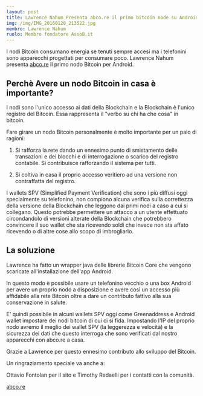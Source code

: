 ```yaml
---
layout: post
title: Lawrence Nahum Presenta abco.re il primo bitcoin node su Android
img: /img/IMG_20160120_213522.jpg
membro: Lawrence Nahum
ruolo: Membro fondatore AssoB.it
---
```

I nodi Bitcoin consumano energia se tenuti sempre accesi ma i telefonini
sono apparecchi progettati per consumare poco. Lawrence Nahum presenta
[abco.re] <i class="fa fa-external-link"></i> il primo nodo Bitcoin per Android.
<!-- more -->

## Perchè Avere un nodo Bitcoin in casa è importante?

I nodi sono l'unico accesso ai dati della Blockchain e la Blockchain è
l'unico registro del Bitcoin. Essa rappresenta il "verbo su chi ha che
cosa" in bitcoin.

Fare girare un nodo Bitcoin personalmente è molto importante per un paio
di ragioni:

1. Si rafforza la rete dando un ennesimo punto di smistamento delle
transazioni e dei blocchi e di interrogazione o scarico del registro
contabile. Si contribuisce rafforzando il sistema per tutti.

2. Si coltiva in casa il proprio accesso veritiero ad una versione non
contraffatta del registro.

I wallets SPV (Simplified Payment Verification) che sono i più diffusi
oggi specialmente su telefonino, non compiono alcuna verifica sulla correttezza
della versione della Blockchain che leggono dai primi nodi a caso a cui
si collegano. Questo potrebbe permettere un attacco a un utente effettuato
circondandolo di versioni alterate della Blockchain che potrebbero convincere il suo
wallet che sta ricevendo soldi che invece non sta affato ricevendo o di altre cose
allo scopo di imbrogliarlo.

## La soluzione
Lawrence ha fatto un wrapper java delle librerie Bitcoin Core che vengono scaricate
all'installazione dell'app Android.

In questo modo è possibile usare un telefonino vecchio o una box Android per avere
un proprio nodo a disposizione e avere così un accesso più affidabile alla rete Bitcoin
oltre a dare un contributo fattivo alla sua conservazione in salute.

E' quindi possibile in alcuni wallets SPV oggi come Greenaddress e Android wallet impostare
dei nodi bitcoin di cui ci si fida. Impostando l'IP del proprio nodo avremo il meglio dei
wallet SPV (la leggerezza e velocità) e la sicurezza dei dati che questo interroga che
sono verificati dal nostro apparecchi con abco.re a casa.

Grazie a Lawrence per questo ennesimo contributo allo sviluppo del Bitcoin.

Un ringraziamento speciale va anche a:

Ottavio Fontolan per il sito e Timothy Redaelli per i contatti con la comunità.

[abco.re] <i class="fa fa-external-link"></i>

[abco.re]: http://abco.re

